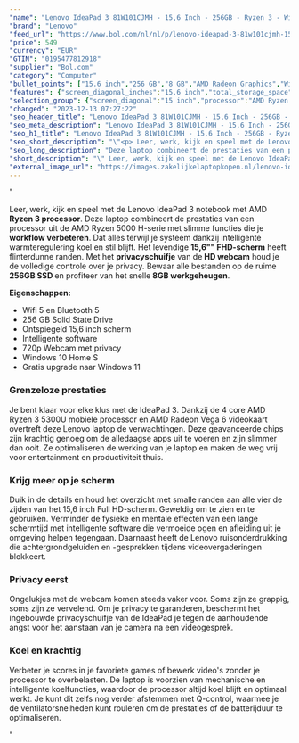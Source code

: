 ```yaml
---
"name": "Lenovo IdeaPad 3 81W101CJMH - 15,6 Inch - 256GB - Ryzen 3 - Windows Home S"
"brand": "Lenovo"
"feed_url": "https://www.bol.com/nl/nl/p/lenovo-ideapad-3-81w101cjmh-15-6-inch-256gb-ryzen-3-windows-home-s/9300000034736724"
"price": 549
"currency": "EUR"
"GTIN": "0195477812918"
"supplier": "Bol.com"
"category": "Computer"
"bullet_points": ["15.6 inch","256 GB","8 GB","AMD Radeon Graphics","Windows"]
"features": {"screen_diagonal_inches":"15.6 inch","total_storage_space":"256 GB","memory_size":"8 GB","graphics_card":"AMD Radeon Graphics","operating_system":"Windows"}
"selection_group": {"screen_diagonal":"15 inch","processor":"AMD Ryzen 5","changed_price_past_3_days":false,"product_family":"Ideapad"}
"changed": "2023-12-13 07:27:22"
"seo_header_title": "Lenovo IdeaPad 3 81W101CJMH - 15,6 Inch - 256GB - Ryzen 3 - Windows Home S"
"seo_meta_description": "Lenovo IdeaPad 3 81W101CJMH - 15,6 Inch - 256GB - Ryzen 3 - Windows Home S"
"seo_h1_title": "Lenovo IdeaPad 3 81W101CJMH - 15,6 Inch - 256GB - Ryzen 3 - Windows Home S"
"seo_short_description": "\"<p> Leer, werk, kijk en speel met de Lenovo IdeaPad 3 notebook met AMD <strong>Ryzen 3 processor</strong>."
"seo_long_description": "Deze laptop combineert de prestaties van een processor uit de AMD Ryzen 5000 H-serie met slimme functies die je <strong>workflow verbeteren</strong>. Dat alles terwijl je systeem dankzij intelligente warmteregulering koel en stil blijft. Het levendige <strong>15,6\"\" FHD-scherm</strong> heeft flinterdunne randen. Met het <strong>privacyschuifje</strong> van de<strong> HD webcam</strong> houd je de volledige controle over je privacy. Bewaar alle bestanden op de ruime <strong>256GB SSD </strong>en profiteer van het snelle<strong> 8GB werkgeheugen</strong>.  </p> <p> <strong>Eigenschappen:</strong> </p> <ul> <li>Wifi 5 en Bluetooth 5 </li><li>256 GB Solid State Drive </li><li>Ontspiegeld 15,6 inch scherm </li><li>Intelligente software </li><li>720p Webcam met privacy </li><li>Windows 10 Home S </li><li>Gratis upgrade naar Windows 11 </li> </ul> <h3>Grenzeloze prestaties</h3> <p> Je bent klaar voor elke klus met de IdeaPad 3. Dankzij de 4 core AMD Ryzen 3 5300U mobiele processor en AMD Radeon Vega 6 videokaart overtreft deze Lenovo laptop de verwachtingen. Deze geavanceerde chips zijn krachtig genoeg om de alledaagse apps uit te voeren en zijn slimmer dan ooit. Ze optimaliseren de werking van je laptop en maken de weg vrij voor entertainment en productiviteit thuis.  </p> <h3>Krijg meer op je scherm</h3> <p> Duik in de details en houd het overzicht met smalle randen aan alle vier de zijden van het 15,6 inch Full HD-scherm. Geweldig om te zien en te gebruiken. Verminder de fysieke en mentale effecten van een lange schermtijd met intelligente software die vermoeide ogen en afleiding uit je omgeving helpen tegengaan. Daarnaast heeft de Lenovo ruisonderdrukking die achtergrondgeluiden en -gesprekken tijdens videovergaderingen blokkeert.  </p> <h3>Privacy eerst</h3> <p> Ongelukjes met de webcam komen steeds vaker voor. Soms zijn ze grappig, soms zijn ze vervelend. Om je privacy te garanderen, beschermt het ingebouwde privacyschuifje van de IdeaPad je tegen de aanhoudende angst voor het aanstaan van je camera na een videogesprek.  </p> <h3>Koel en krachtig</h3> <p> Verbeter je scores in je favoriete games of bewerk video's zonder je processor te overbelasten. De Iaptop is voorzien van mechanische en intelligente koelfuncties, waardoor de processor altijd koel blijft en optimaal werkt. Je kunt dit zelfs nog verder afstemmen met Q-control, waarmee je de ventilatorsnelheden kunt rouleren om de prestaties of de batterijduur te optimaliseren.  </p>\""
"short_description": "\" Leer, werk, kijk en speel met de Lenovo IdeaPad 3 notebook met AMD Ryzen 3 processor. Deze laptop combineert de prestaties van een processor uit de AMD Ryzen 5000 H-serie met slimme functies die je workflow verbeteren. Dat alles terwijl je systeem dankzij intelligente warmteregulering koel en stil blijft. Het levendige 15,6\"\" FHD-scherm heeft flinterdunne randen. Met het privacyschuifje van de HD webcam houd je de volledige controle over je privacy. Bewaar alle bestanden op de ruime 256GB SSD en profiteer van het snelle 8GB werkgeheugen. Eigenschappen: Wifi 5 en Bluetooth 5 256 GB Solid State Drive Ontspiegeld 15,6 inch scherm Intelligente software 720p Webcam met privacy Windows 10 Home S Gratis upgrade naar Windows 11 Grenzeloze prestaties Je bent klaar voor elke klus met de IdeaPad 3. Dankzij de 4 core AMD Ryzen 3 5300U mobiele processor en AMD Radeon Vega 6 videokaart overtreft deze Lenovo laptop de verwachtingen. Deze geavanceerde chips zijn krachtig genoeg om de alledaagse apps uit te voeren en zijn slimmer dan ooit. Ze optimaliseren de werking van je laptop en maken de weg vrij voor entertainment en productiviteit thuis. Krijg meer op je scherm Duik in de details en houd het overzicht met smalle randen aan alle vier de zijden van het 15,6 inch Full HD-scherm. Geweldig om te zien en te gebruiken. Verminder de fysieke en mentale effecten van een lange schermtijd met intelligente software die vermoeide ogen en afleiding uit je omgeving helpen tegengaan. Daarnaast heeft de Lenovo ruisonderdrukking die achtergrondgeluiden en -gesprekken tijdens videovergaderingen blokkeert. Privacy eerst Ongelukjes met de webcam komen steeds vaker voor. Soms zijn ze grappig, soms zijn ze vervelend. Om je privacy te garanderen, beschermt het ingebouwde privacyschuifje van de IdeaPad je tegen de aanhoudende angst voor het aanstaan van je camera na een videogesprek. Koel en krachtig Verbeter je scores in je favoriete games of bewerk video's zonder je processor te overbelasten. De Iaptop is voorzien van mechanische en intelligente koelfuncties, waardoor de processor altijd koel blijft en optimaal werkt. Je kunt dit zelfs nog verder afstemmen met Q-control, waarmee je de ventilatorsnelheden kunt rouleren om de prestaties of de batterijduur te optimaliseren. \""
"external_image_url": "https://images.zakelijkelaptopkopen.nl/lenovo-ideapad-3-81w101cjmh-15-6-inch-256gb-ryzen-3-windows-home-s.webp"
---
```


"<p>  Leer, werk, kijk en speel met de Lenovo IdeaPad 3 notebook met AMD <strong>Ryzen 3 processor</strong>. Deze laptop combineert de prestaties van een processor uit de AMD Ryzen 5000 H-serie met slimme functies die je <strong>workflow verbeteren</strong>. Dat alles terwijl je systeem dankzij intelligente warmteregulering koel en stil blijft. Het levendige <strong>15,6"" FHD-scherm</strong> heeft flinterdunne randen. Met het <strong>privacyschuifje</strong> van de<strong> HD webcam</strong> houd je de volledige controle over je privacy. Bewaar alle bestanden op de ruime <strong>256GB SSD </strong>en profiteer van het snelle<strong> 8GB werkgeheugen</strong>.  </p> <p>  <strong>Eigenschappen:</strong>  </p> <ul> <li>Wifi 5 en Bluetooth 5 </li><li>256 GB Solid State Drive </li><li>Ontspiegeld 15,6 inch scherm </li><li>Intelligente software </li><li>720p Webcam met privacy </li><li>Windows 10 Home S </li><li>Gratis upgrade naar Windows 11 </li> </ul> <h3>Grenzeloze prestaties</h3> <p>  Je bent klaar voor elke klus met de IdeaPad 3. Dankzij de 4 core AMD Ryzen 3 5300U mobiele processor en AMD Radeon Vega 6 videokaart overtreft deze Lenovo laptop de verwachtingen. Deze geavanceerde chips zijn krachtig genoeg om de alledaagse apps uit te voeren en zijn slimmer dan ooit. Ze optimaliseren de werking van je laptop en maken de weg vrij voor entertainment en productiviteit thuis.  </p> <h3>Krijg meer op je scherm</h3> <p>  Duik in de details en houd het overzicht met smalle randen aan alle vier de zijden van het 15,6 inch Full HD-scherm. Geweldig om te zien en te gebruiken. Verminder de fysieke en mentale effecten van een lange schermtijd met intelligente software die vermoeide ogen en afleiding uit je omgeving helpen tegengaan. Daarnaast heeft de Lenovo ruisonderdrukking die achtergrondgeluiden en -gesprekken tijdens videovergaderingen blokkeert.  </p> <h3>Privacy eerst</h3> <p>  Ongelukjes met de webcam komen steeds vaker voor. Soms zijn ze grappig, soms zijn ze vervelend. Om je privacy te garanderen, beschermt het ingebouwde privacyschuifje van de IdeaPad je tegen de aanhoudende angst voor het aanstaan van je camera na een videogesprek.  </p> <h3>Koel en krachtig</h3> <p>  Verbeter je scores in je favoriete games of bewerk video's zonder je processor te overbelasten. De Iaptop is voorzien van mechanische en intelligente koelfuncties, waardoor de processor altijd koel blijft en optimaal werkt. Je kunt dit zelfs nog verder afstemmen met Q-control, waarmee je de ventilatorsnelheden kunt rouleren om de prestaties of de batterijduur te optimaliseren.  </p>"